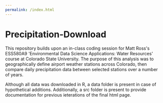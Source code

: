 ```yaml
---
permalink: /index.html
---
```


# Precipitation-Download

This repository builds upon an in-class coding session for Matt Ross's ESS580A9 'Environmental Data Science Applications: Water Resources' course at Colorado State University. The purpose of this analysis was to geographically define airport weather stations across Colorado, then compare daily precipitation data between selected stations over a number of years. 

Although all data was downloaded in R, a data folder is present in case of hypothetical additions. Additionally, a src folder is present to provide documentation for previous ieterations of the final html page.